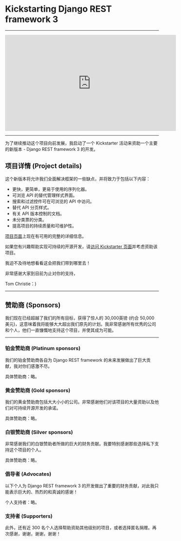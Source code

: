 # Kickstarting Django REST framework 3
***

<iframe width="560" height="315" src="https://ksr-video.imgix.net/projects/1001180/video-413530-h264_high.mp4" frameborder="0" allowfullscreen></iframe>

***

为了继续推动这个项目向前发展，我启动了一个 Kickstarter 活动来资助一个主要的新版本 - Django REST framework 3 的开发。

## 项目详情 (Project details)
这个新版本将允许我们全面解决框架的一些缺点，并将致力于包括以下内容：

- 更快，更简单，更易于使用的序列化器。
- 可浏览 API 的替代管理样式界面。
- 搜索和过滤控件可在可浏览的 API 中访问。
- 替代 API 分页样式。
- 有关 API 版本控制的文档。
- 未分类票的分类。
- 提高项目的持续质量和可维护性。

[项目页面](https://www.kickstarter.com/projects/tomchristie/django-rest-framework-3)上现在有可用的完整的详细信息。

如果您有兴趣帮助实现可持续的开源开发，请[访问 Kickstarter 页面](https://www.kickstarter.com/projects/tomchristie/django-rest-framework-3)并考虑资助该项目。

我迫不及待地想看看这会把我们带到哪里去！

非常感谢大家到目前为止对你的支持，

Tom Christie：)

***

## 赞助商 (Sponsors)
我们现在已经超越了我们的所有目标，获得了惊人的 30,000英镑 (约合 50,000 美元)，这意味着我将能够大大超出我们原先的计划。我非常感谢所有优秀的公司和个人，他们一直慷慨地支持这个项目，并使其成为可能。

***

### 铂金赞助商 (Platinum sponsors)
我们的铂金赞助商各自为 Django REST framework 的未来发展做出了巨大贡献，我对你们感激不尽。

具体赞助商：略。

### 黄金赞助商 (Gold sponsors)
我们的黄金赞助商包括大大小小的公司。非常感谢他们对该项目的大量资助以及他们对可持续开源开发的承诺。

具体赞助商：略。

### 白银赞助商 (Silver sponsors)
非常感谢我们的白银赞助者所做的巨大的财务贡献。我要特别感谢那些选择私下支持这个项目的个人。

具体赞助商：略。

### 倡导者 (Advocates)
以下个人为 Django REST framework 3 的开发做出了重要的财务贡献，对此我只能表示巨大的、热烈的和真诚的感谢！

个人支持者：略。

### 支持者 (Supporters)
此外，还有近 300 名个人选择帮助资助其他级别的项目，或者选择匿名捐赠。再次感谢，谢谢，谢谢，谢谢！
